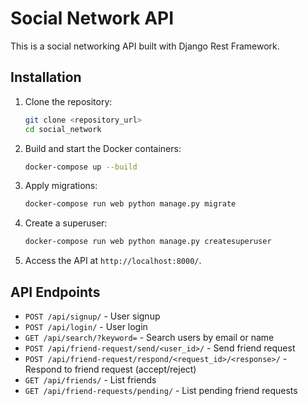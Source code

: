 # Social Network API

This is a social networking API built with Django Rest Framework.

## Installation

1. Clone the repository:

    ```sh
    git clone <repository_url>
    cd social_network
    ```

2. Build and start the Docker containers:

    ```sh
    docker-compose up --build
    ```

3. Apply migrations:

    ```sh
    docker-compose run web python manage.py migrate
    ```

4. Create a superuser:

    ```sh
    docker-compose run web python manage.py createsuperuser
    ```

5. Access the API at `http://localhost:8000/`.

## API Endpoints

- `POST /api/signup/` - User signup
- `POST /api/login/` - User login
- `GET /api/search/?keyword=` - Search users by email or name
- `POST /api/friend-request/send/<user_id>/` - Send friend request
- `POST /api/friend-request/respond/<request_id>/<response>/` - Respond to friend request (accept/reject)
- `GET /api/friends/` - List friends
- `GET /api/friend-requests/pending/` - List pending friend requests